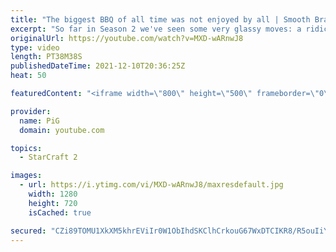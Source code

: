 ```yaml
---
title: "The biggest BBQ of all time was not enjoyed by all | Smooth Brain Auditions Season 2 Ep 2"
excerpt: "So far in Season 2 we've seen some very glassy moves: a ridiculously fast ultra nydus build, a brain-breaking proxy nydus with DTs, and some quick swarm host action! In Episode two, two more players will audition to show off their smooth (or wrinkly) brains.  0:00 Audition 4 20:20 Audition 5  HOW TO"
originalUrl: https://youtube.com/watch?v=MXD-wARnwJ8
type: video
length: PT38M38S
publishedDateTime: 2021-12-10T20:36:25Z
heat: 50

featuredContent: "<iframe width=\"800\" height=\"500\" frameborder=\"0\" src=\"https://www.youtube.com/embed/MXD-wARnwJ8\" allow=\"accelerometer; autoplay; encrypted-media; gyroscope; picture-in-picture\" allowfullscreen></iframe>"

provider:
  name: PiG
  domain: youtube.com

topics:
  - StarCraft 2

images:
  - url: https://i.ytimg.com/vi/MXD-wARnwJ8/maxresdefault.jpg
    width: 1280
    height: 720
    isCached: true

secured: "CZi89TOMU1XkXM5khrEViIr0W1ObIhdSKClhCrkouG67WxDTCIKR8/R5ouIiY5PUidV/faM/qSJUkxB5pqphoW7VkJFglSw0pFeYVy4XXUGM9nwFL0Qr6aDGBAKzHbAw2plv7my/1Z/CbMi/3DsUttWmQYg994qkBH+n3qC2VJI4NcypYxzrXuUGBjiJfdduYru8Z+GID5o7H+XUhgjBNs9AU62g3Di9w5u/7n+eAZWFT6+mj4TmdTKMhmB+3Fh+rbxyEC+y71pBwVyZGV3JrEjEpL7UoY6RYDKiTH6bOEH1w6fu4Ww/QiwrESfdorFNHxlkiruEMKkJqmXAsvmUPJEGEJCRCybxOxWbjfdobdheb4pdsLTTov/SyRZivhw+cIk+5o+RQkw0kcNX8843Qkh+If9Sh2yVYAzI8rmldVo=;vySBBmyU9U0OZKriyPnMzA=="
---
```


